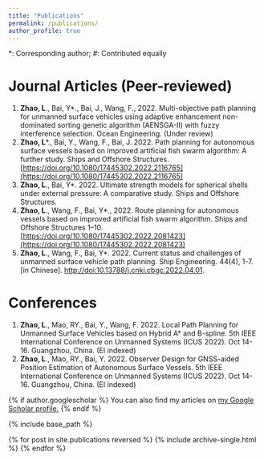 ```yaml
---
title: "Publications"
permalink: /publications/
author_profile: true
---
```

*: Corresponding author; #: Contributed equally

Journal Articles (Peer-reviewed)
===
1. **Zhao, L**., Bai, Y*., Bai, J., Wang, F., 2022. Multi-objective path planning for unmanned surface vehicles using adaptive enhancement non-dominated sorting genetic algorithm (AENSGA-II) with fuzzy interference selection. Ocean Engineering. (Under review)
2. **Zhao, L***., Bai, Y., Wang, F., Bai, J. 2022. Path planning for autonomous surface vessels based on improved artificial fish swarm algorithm: A further study. Ships and Offshore Structures. [https://doi.org/10.1080/17445302.2022.2116765](https://doi.org/10.1080/17445302.2022.2116765)
3. **Zhao, L**., Bai, Y*. 2022. Ultimate strength models for spherical shells under external pressure: A comparative study. Ships and Offshore Structures.
4. **Zhao, L**., Wang, F., Bai, Y*., 2022. Route planning for autonomous vessels based on improved artificial fish swarm algorithm. Ships and Offshore Structures 1–10. [https://doi.org/10.1080/17445302.2022.2081423](https://doi.org/10.1080/17445302.2022.2081423)
5. **Zhao, L**., Wang, F., Bai, Y*. 2022. Current status and challenges of unmanned surface vehicle path planning. Ship Engineering. 44(4), 1-7.\[in Chinese]. [http://doi:10.13788/j.cnki.cbgc.2022.04.01](http://doi:10.13788/j.cnki.cbgc.2022.04.01).




Conferences
===
1. **Zhao, L**., Mao, RY., Bai, Y., Wang, F. 2022. Local Path Planning for Unmanned Surface Vehicles based on Hybrid A* and B-spline. 5th IEEE International Conference on Unmanned Systems (ICUS 2022). Oct 14-16. Guangzhou, China. (EI indexed)
2. **Zhao, L**., Mao, RY., Bai, Y. 2022. Observer Design for GNSS-aided Position Estimation of Autonomous Surface Vessels. 5th IEEE International Conference on Unmanned Systems (ICUS 2022). Oct 14-16. Guangzhou, China. (EI indexed)









{% if author.googlescholar %}
  You can also find my articles on <u><a href="{{author.googlescholar}}">my Google Scholar profile</a>.</u>
{% endif %}

{% include base_path %}

{% for post in site.publications reversed %}
  {% include archive-single.html %}
{% endfor %}
